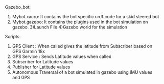 Gazebo_bot:
1) Mybot.xacro: It contains the bot specific urdf code for a skid steered bot
2) Mybot.gazebo: It contains the plugins used in the bot simulation on gazebo.
3)Launch File
4)Gazebo world for the simulation

Scripts:
 1) GPS Client : When called gives the latitude from Subscriber based on GPS Garmin 18x
 2) GPS Service : Sends Latitude values when called
 3) Subscriber for Latitude values
 4) Publisher for Latitude values
 5) Autonomous Traversal of a bot simulated in gazebo using IMU values and GPS
